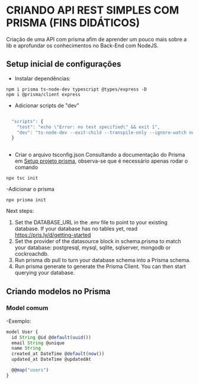 # CRIANDO API REST SIMPLES COM PRISMA (FINS DIDÁTICOS)
Criação de uma API com prisma afim de aprender um pouco mais sobre a lib e aprofundar os conhecimentos no Back-End com NodeJS.
## Setup inicial de configurações
- Instalar dependências:

```
npm i prisma ts-node-dev typescript @types/express -D
npm i @prisma/client express
```

- Adicionar scripts de "dev"
```js

  "scripts": {
    "test": "echo \"Error: no test specified\" && exit 1",
    "dev": "ts-node-dev --exit-child --transpile-only --ignore-watch node_modules src/server.ts"
  }
  
```

- Criar o arquivo tsconfig.json
Consultando a documentação do Prisma em [Setup projeto prisma](https://www.prisma.io/docs/getting-started/setup-prisma/start-from-scratch/relational-databases-typescript-postgres),
observa-se que é necessário apenas rodar o comando 
```
npx tsc init
```


-Adicionar o prisma

```
npx prisma init
```
Next steps:
1. Set the DATABASE_URL in the .env file to point to your existing database. If your database has no tables yet, read https://pris.ly/d/getting-started
2. Set the provider of the datasource block in schema.prisma to match your database: postgresql, mysql, sqlite, sqlserver, mongodb or cockroachdb.
3. Run prisma db pull to turn your database schema into a Prisma schema.
4. Run prisma generate to generate the Prisma Client. You can then start querying your database.
## Criando modelos no Prisma

### Model comum
-Exemplo:
```js
model User {
  id String @id @default(uuid())
  email String @unique
  name String
  created_at DateTime @default(now())
  updated_at DateTime @updatedAt

  @@map("users")
}
```
